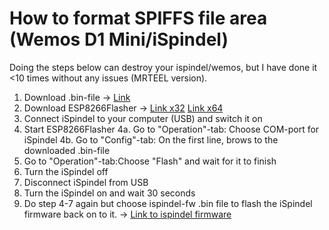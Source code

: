 # How to format SPIFFS file area (Wemos D1 Mini/iSpindel)

Doing the steps below can destroy your ispindel/wemos, but I have done it <10 times without any issues (MRTEEL version).

1. Download .bin-file -> <a href='https://github.com/tedelm/MRTEEL/blob/master/BIN/FormatSPIFFS/FormatSPIFFS_v1_WemosD1Mini.bin'>Link</a>
2. Download ESP8266Flasher -> 
<a href='https://github.com/nodemcu/nodemcu-flasher/blob/master/Win32/Release/ESP8266Flasher.exe'>Link x32</a>
<a href='https://github.com/nodemcu/nodemcu-flasher/blob/master/Win64/Release/ESP8266Flasher.exe'>Link x64</a>
3. Connect iSpindel to your computer (USB) and switch it on
4. Start ESP8266Flasher
4a. Go to "Operation"-tab: Choose COM-port for iSpindel
4b. Go to "Config"-tab: On the first line, brows to the downloaded .bin-file
5. Go to "Operation"-tab:Choose "Flash" and wait for it to finish
6. Turn the iSpindel off
7. Disconnect iSpindel from USB
8. Turn the iSpindel on and wait 30 seconds
9. Do step 4-7 again but choose ispindel-fw .bin file to flash the iSpindel firmware back on to it. ->
<a href='https://github.com/universam1/iSpindel/releases'>Link to ispindel firmware</a>
